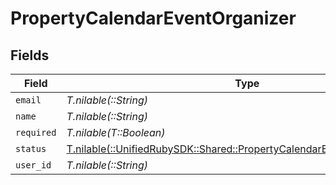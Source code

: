 # PropertyCalendarEventOrganizer


## Fields

| Field                                                                                                                                    | Type                                                                                                                                     | Required                                                                                                                                 | Description                                                                                                                              |
| ---------------------------------------------------------------------------------------------------------------------------------------- | ---------------------------------------------------------------------------------------------------------------------------------------- | ---------------------------------------------------------------------------------------------------------------------------------------- | ---------------------------------------------------------------------------------------------------------------------------------------- |
| `email`                                                                                                                                  | *T.nilable(::String)*                                                                                                                    | :heavy_minus_sign:                                                                                                                       | N/A                                                                                                                                      |
| `name`                                                                                                                                   | *T.nilable(::String)*                                                                                                                    | :heavy_minus_sign:                                                                                                                       | N/A                                                                                                                                      |
| `required`                                                                                                                               | *T.nilable(T::Boolean)*                                                                                                                  | :heavy_minus_sign:                                                                                                                       | N/A                                                                                                                                      |
| `status`                                                                                                                                 | [T.nilable(::UnifiedRubySDK::Shared::PropertyCalendarEventOrganizerStatus)](../../models/shared/propertycalendareventorganizerstatus.md) | :heavy_minus_sign:                                                                                                                       | N/A                                                                                                                                      |
| `user_id`                                                                                                                                | *T.nilable(::String)*                                                                                                                    | :heavy_minus_sign:                                                                                                                       | N/A                                                                                                                                      |